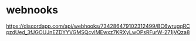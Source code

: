 # webnooks
https://discordapp.com/api/webhooks/734286479102312499/BC6wrugqRCpzdUed_3fJGOUJnEZDYYVGMSQcvIMEwxz7KRXyLwOPsRFurW-271jVQza8
